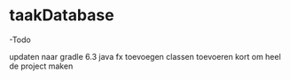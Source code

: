 # taakDatabase

-Todo 

updaten naar gradle 6.3
java fx toevoegen 
classen toevoeren 
kort om heel de project maken 
